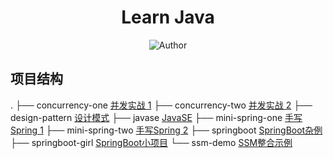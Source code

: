 <h1 style="text-align: center;">Learn Java</h1>

<p style="text-align: center;">
<img alt="Author" src="https://img.shields.io/badge/Author-Gabear-blueviolet"/>
</p>


## 项目结构

.
├── concurrency-one     [并发实战 1](./concurrency-one)
├── concurrency-two     [并发实战 2](./concurrency-two)
├── design-pattern      [设计模式](./design-pattern)
├── javase              [JavaSE](./javase)
├── mini-spring-one     [手写Spring 1](./mini-spring-one)
├── mini-spring-two     [手写Spring 2](./mini-spring-two)
├── springboot          [SpringBoot杂例](./springboot)
├── springboot-girl     [SpringBoot小项目](./springboot-girl)
└── ssm-demo            [SSM整合示例](./ssm-demo)













